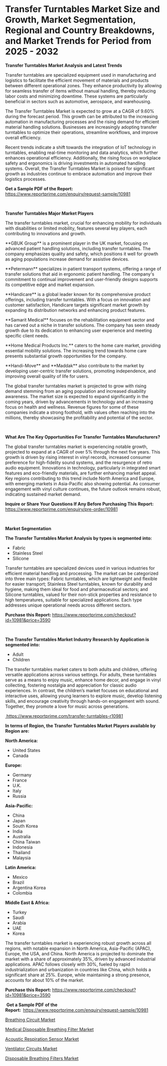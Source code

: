 <p><h1>Transfer Turntables Market Size and Growth, Market Segmentation, Regional and Country Breakdowns, and Market Trends for Period from 2025 -  2032</h1></p><p><strong>Transfer Turntables Market Analysis and Latest Trends</strong></p>
<p><p>Transfer turntables are specialized equipment used in manufacturing and logistics to facilitate the efficient movement of materials and products between different operational zones. They enhance productivity by allowing for seamless transfer of items without manual handling, thereby reducing labor costs and minimizing downtime. These systems are particularly beneficial in sectors such as automotive, aerospace, and warehousing.</p><p>The Transfer Turntables Market is expected to grow at a CAGR of 9.60% during the forecast period. This growth can be attributed to the increasing automation in manufacturing processes and the rising demand for efficient material handling solutions. Businesses are increasingly adopting transfer turntables to optimize their operations, streamline workflows, and improve overall efficiency. </p><p>Recent trends indicate a shift towards the integration of IoT technology in turntables, enabling real-time monitoring and data analytics, which further enhances operational efficiency. Additionally, the rising focus on workplace safety and ergonomics is driving investments in automated handling systems. Overall, the Transfer Turntables Market is poised for significant growth as industries continue to embrace automation and improve their logistics processes.</p></p>
<p><strong>Get a Sample PDF of the Report:&nbsp;</strong> <a href="https://www.reportprime.com/enquiry/request-sample/10981?utm_campaign=1848&utm_medium=2&utm_source=Github&utm_content=ia&utm_term=20032025&utm_id=transfer-turntables">https://www.reportprime.com/enquiry/request-sample/10981</a></p>
<p>&nbsp;</p>
<p><strong>Transfer Turntables Major Market Players</strong></p>
<p><p>The transfer turntables market, crucial for enhancing mobility for individuals with disabilities or limited mobility, features several key players, each contributing to innovations and growth. </p><p>**GBUK Group** is a prominent player in the UK market, focusing on advanced patient handling solutions, including transfer turntables. The company emphasizes quality and safety, which positions it well for growth as aging populations increase demand for assistive devices.</p><p>**Petermann** specializes in patient transport systems, offering a range of transfer solutions that aid in ergonomic patient handling. The company's commitment to continual improvement and user-friendly designs supports its competitive edge and market expansion.</p><p>**Handicare** is a global leader known for its comprehensive product offerings, including transfer turntables. With a focus on innovation and customer satisfaction, Handicare targets significant market growth by expanding its distribution networks and enhancing product features.</p><p>**Samarit Medical** focuses on the rehabilitation equipment sector and has carved out a niche in transfer solutions. The company has seen steady growth due to its dedication to enhancing user experience and meeting specific client needs.</p><p>**Home Medical Products Inc.** caters to the home care market, providing essential mobility solutions. The increasing trend towards home care presents substantial growth opportunities for the company.</p><p>**Handi-Move** and **Maddak** also contribute to the market by developing user-centric transfer solutions, promoting independence, and improving overall quality of life for users. </p><p>The global transfer turntables market is projected to grow with rising demand stemming from an aging population and increased disability awareness. The market size is expected to expand significantly in the coming years, driven by advancements in technology and an increasing focus on health and wellness. Revenue figures for some of these companies indicate a strong foothold, with values often reaching into the millions, thereby showcasing the profitability and potential of the sector.</p></p>
<p>&nbsp;</p>
<p><strong>What Are The Key Opportunities For Transfer Turntables Manufacturers?</strong></p>
<p><p>The global transfer turntables market is experiencing notable growth, projected to expand at a CAGR of over 5% through the next five years. This growth is driven by rising interest in vinyl records, increased consumer preference for high-fidelity sound systems, and the resurgence of retro audio equipment. Innovations in technology, particularly in integrated smart features and eco-friendly materials, are further enhancing market appeal. Key regions contributing to this trend include North America and Europe, with emerging markets in Asia-Pacific also showing potential. As consumer engagement with vinyl culture continues, the future outlook remains robust, indicating sustained market demand.</p></p>
<p><strong>Inquire or Share Your Questions If Any Before Purchasing This Report:</strong> <a href="https://www.reportprime.com/enquiry/pre-order/10981?utm_campaign=1848&utm_medium=2&utm_source=Github&utm_content=ia&utm_term=20032025&utm_id=transfer-turntables">https://www.reportprime.com/enquiry/pre-order/10981</a></p>
<p>&nbsp;</p>
<p><strong>Market Segmentation</strong></p>
<p><strong>The Transfer Turntables Market Analysis by types is segmented into:</strong></p>
<p><ul><li>Fabric</li><li>Stainless Steel</li><li>Silicone</li></ul></p>
<p><p>Transfer turntables are specialized devices used in various industries for efficient material handling and processing. The market can be categorized into three main types: Fabric turntables, which are lightweight and flexible for easier transport; Stainless Steel turntables, known for durability and hygiene, making them ideal for food and pharmaceutical sectors; and Silicone turntables, valued for their non-stick properties and resistance to high temperatures, suitable for specialized applications. Each type addresses unique operational needs across different sectors.</p></p>
<p><strong>Purchase this Report:&nbsp;</strong><a href="https://www.reportprime.com/checkout?id=10981&price=3590&utm_campaign=1848&utm_medium=2&utm_source=Github&utm_content=ia&utm_term=20032025&utm_id=transfer-turntables">https://www.reportprime.com/checkout?id=10981&price=3590</a></p>
<p>&nbsp;</p>
<p><strong>The Transfer Turntables Market Industry Research by Application is segmented into:</strong></p>
<p><ul><li>Adult</li><li>Children</li></ul></p>
<p><p>The transfer turntables market caters to both adults and children, offering versatile applications across various settings. For adults, these turntables serve as a means to enjoy music, enhance home decor, and engage in vinyl collecting, fostering nostalgia and appreciation for classic audio experiences. In contrast, the children’s market focuses on educational and interactive uses, allowing young learners to explore music, develop listening skills, and encourage creativity through hands-on engagement with sound. Together, they promote a love for music across generations.</p></p>
<p><a href="https://www.reportprime.com/transfer-turntables-r10981?utm_campaign=1848&utm_medium=2&utm_source=Github&utm_content=ia&utm_term=20032025&utm_id=transfer-turntables">&nbsp;https://www.reportprime.com/transfer-turntables-r10981</a></p>
<p><strong>In terms of Region, the Transfer Turntables Market Players available by Region are:</strong></p>
<p>
    <p> <strong> North America: </strong>
        <ul>
            <li>United States</li>
            <li>Canada</li>
        </ul>
        </p> 
    <p> <strong> Europe: </strong>
        <ul>
            <li>Germany</li>
            <li>France</li>
            <li>U.K.</li>
            <li>Italy</li>
            <li>Russia</li>
        </ul>
        </p> 
    <p> <strong> Asia-Pacific: </strong>
        <ul>
            <li>China</li>
            <li>Japan</li>
            <li>South Korea</li>
            <li>India</li>
            <li>Australia</li>
            <li>China Taiwan</li>
            <li>Indonesia</li>
            <li>Thailand</li>
            <li>Malaysia</li>
        </ul>
        </p> 
    <p> <strong> Latin America: </strong>
        <ul>
            <li>Mexico</li>
            <li>Brazil</li>
            <li>Argentina Korea</li>
            <li>Colombia</li>
        </ul>
        </p> 
    <p> <strong> Middle East & Africa: </strong>
        <ul>
            <li>Turkey</li>
            <li>Saudi</li>
            <li>Arabia</li>
            <li>UAE</li>
            <li>Korea</li>
        </ul>
    </p>
    </p>
<p><p>The transfer turntables market is experiencing robust growth across all regions, with notable expansion in North America, Asia-Pacific (APAC), Europe, the USA, and China. North America is projected to dominate the market with a share of approximately 35%, driven by advanced industrial applications. APAC follows closely with 30%, fueled by rapid industrialization and urbanization in countries like China, which holds a significant share at 25%. Europe, while maintaining a strong presence, accounts for about 10% of the market.</p></p>
<p><strong>Purchase this Report: </strong><a href="https://www.reportprime.com/checkout?id=10981&price=3590&utm_campaign=1848&utm_medium=2&utm_source=Github&utm_content=ia&utm_term=20032025&utm_id=transfer-turntables">https://www.reportprime.com/checkout?id=10981&price=3590</a></p>
<p>&nbsp;<strong>Get a Sample PDF of the Report:&nbsp;&nbsp;</strong><a href="https://www.reportprime.com/enquiry/request-sample/10981?utm_campaign=1848&utm_medium=2&utm_source=Github&utm_content=ia&utm_term=20032025&utm_id=transfer-turntables">https://www.reportprime.com/enquiry/request-sample/10981</a></p>
<p><strong></strong></p>
<p><p><a href="https://github.com/norbyboyse4d/Market-Research-Report-List-1/blob/main/breathing-circuit-market.md?utm_campaign=1848&utm_medium=2&utm_source=Github&utm_content=ia&utm_term=20032025&utm_id=transfer-turntables">Breathing Circuit Market</a></p><p><a href="https://github.com/jemalapoilly/Market-Research-Report-List-1/blob/main/medical-disposable-breathing-filter-market.md?utm_campaign=1848&utm_medium=2&utm_source=Github&utm_content=ia&utm_term=20032025&utm_id=transfer-turntables">Medical Disposable Breathing Filter Market</a></p><p><a href="https://github.com/leolamarnal9/Market-Research-Report-List-1/blob/main/acoustic-respiration-sensor-market.md?utm_campaign=1848&utm_medium=2&utm_source=Github&utm_content=ia&utm_term=20032025&utm_id=transfer-turntables">Acoustic Respiration Sensor Market</a></p><p><a href="https://github.com/matotwipff14/Market-Research-Report-List-1/blob/main/ventilator-circuits-market.md?utm_campaign=1848&utm_medium=2&utm_source=Github&utm_content=ia&utm_term=20032025&utm_id=transfer-turntables">Ventilator Circuits Market</a></p><p><a href="https://github.com/oatisorenscl/Market-Research-Report-List-1/blob/main/disposable-breathing-filters-market.md?utm_campaign=1848&utm_medium=2&utm_source=Github&utm_content=ia&utm_term=20032025&utm_id=transfer-turntables">Disposable Breathing Filters Market</a></p></p>